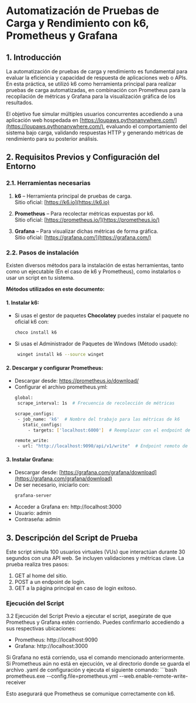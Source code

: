 # Automatización de Pruebas de Carga y Rendimiento con k6, Prometheus y Grafana

## 1. Introducción

La automatización de pruebas de carga y rendimiento es fundamental para evaluar la eficiencia y capacidad de respuesta de aplicaciones web o APIs. En esta práctica, se utilizó k6 como herramienta principal para realizar pruebas de carga automatizadas, en combinación con Prometheus para la recopilación de métricas y Grafana para la visualización gráfica de los resultados.

El objetivo fue simular múltiples usuarios concurrentes accediendo a una aplicación web hospedada en [https://loupaws.pythonanywhere.com/](https://loupaws.pythonanywhere.com/), evaluando el comportamiento del sistema bajo carga, validando respuestas HTTP y generando métricas de rendimiento para su posterior análisis.

## 2. Requisitos Previos y Configuración del Entorno

### 2.1. Herramientas necesarias

1. **k6** – Herramienta principal de pruebas de carga.  
   Sitio oficial: [https://k6.io](https://k6.io)

2. **Prometheus** – Para recolectar métricas expuestas por k6.  
   Sitio oficial: [https://prometheus.io/](https://prometheus.io/)

3. **Grafana** – Para visualizar dichas métricas de forma gráfica.  
   Sitio oficial: [https://grafana.com/](https://grafana.com/)

### 2.2. Pasos de instalación

Existen diversos métodos para la instalación de estas herramientas, tanto como un ejecutable (En el caso de k6 y Prometheus), como instalarlos o usar un script en tu sistema.

**Métodos utilizados en este documento:**

#### 1. Instalar k6:
- Si usas el gestor de paquetes **Chocolatey** puedes instalar el paquete no oficial k6 con:
  ```bash
  choco install k6

- Si usas el Administrador de Paquetes de Windows (Método usado):
  ```bash
   winget install k6 --source winget

#### 2. Descargar y configurar Prometheus:

- Descargar desde: https://prometheus.io/download/
- Configurar el archivo prometheus.yml:
    ```bash
   global:
     scrape_interval: 1s  # Frecuencia de recolección de métricas

   scrape_configs:
     - job_name: 'k6'  # Nombre del trabajo para las métricas de k6
       static_configs:
         - targets: ['localhost:6000']  # Reemplazar con el endpoint de métricas de k6 si es necesario

   remote_write:
     - url: "http://localhost:9090/api/v1/write"  # Endpoint remoto de Prometheus

#### 3. Instalar Grafana:

- Descargar desde: [https://grafana.com/grafana/download](https://grafana.com/grafana/download)
- De ser necesario, iniciarlo con:
    ```bash
   grafana-server
- Acceder a Grafana en: http://localhost:3000
- Usuario: admin
- Contraseña: admin
  
## 3. Descripción del Script de Prueba

Este script simula 100 usuarios virtuales (VUs) que interactúan durante 30 segundos con una API web. Se incluyen validaciones y métricas clave. La prueba realiza tres pasos:

1. GET al home del sitio.
2. POST a un endpoint de login.
3. GET a la página principal en caso de login exitoso.

### Ejecución del Script

3.2 Ejecución del Script
Previo a ejecutar el script, asegúrate de que Prometheus y Grafana estén corriendo. Puedes confirmarlo accediendo a sus respectivas ubicaciones:

- Prometheus: http://localhost:9090
- Grafana: http://localhost:3000

Si Grafana no está corriendo, usa el comando mencionado anteriormente. Si Prometheus aún no está en ejecución, ve al directorio donde se guarda el archivo .yaml de configuración y ejecuta el siguiente comando:
    ```bash
    prometheus.exe --config.file=prometheus.yml --web.enable-remote-write-receiver

Esto asegurará que Prometheus se comunique correctamente con k6.
